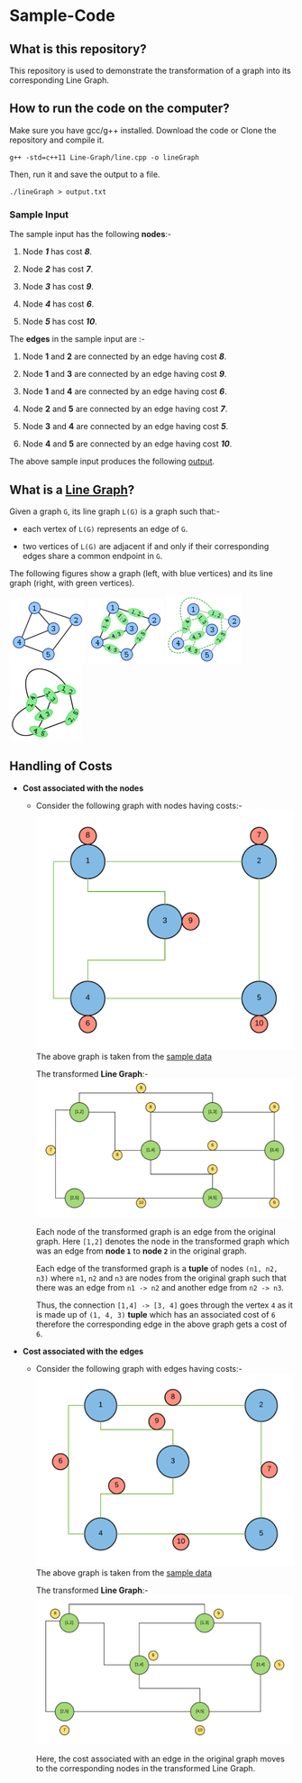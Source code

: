 # Sample-Code

## What is this repository?

This repository is used to demonstrate the transformation of a graph into its corresponding Line Graph.

## How to run the code on the computer?

Make sure you have gcc/g++ installed.
Download the code or Clone the repository and compile it.

```
g++ -std=c++11 Line-Graph/line.cpp -o lineGraph
```

Then, run it and save the output to a file.

```
./lineGraph > output.txt
```


### Sample Input

The sample input has the following **nodes**:-

1. Node **_1_** has cost **_8_**.

2. Node **_2_** has cost **_7_**.

3. Node **_3_** has cost **_9_**.

4. Node **_4_** has cost **_6_**.

5. Node **_5_** has cost **_10_**.


The **edges** in the sample input are :-

1. Node **1** and **2** are connected by an edge having cost **_8_**.

2. Node **1** and **3** are connected by an edge having cost **_9_**.

3. Node **1** and **4** are connected by an edge having cost **_6_**.

4. Node **2** and **5** are connected by an edge having cost **_7_**.

5. Node **3** and **4** are connected by an edge having cost **_5_**.

6. Node **4** and **5** are connected by an edge having cost **_10_**.

The above sample input produces the following [output](Line-Graph/output.txt).

## What is a [Line Graph](https://en.wikipedia.org/wiki/Line_graph)?

Given a graph `G`, its line graph `L(G)` is a graph such that:-

- each vertex of `L(G)` represents an edge of `G`.

- two vertices of `L(G)` are adjacent if and only if their corresponding edges share a common endpoint in `G`.

The following figures show a graph (left, with blue vertices) and its line graph (right, with green vertices).

<img src="img/img1.png"/> <img src="img/img2.png"/> <img src="img/img3.png"/> <img src="img/img4.png"/>

## Handling of Costs

* **Cost associated with the nodes**
    * Consider the following graph with nodes having costs:-
        <img src="img/Graph1.png"/>
        The above graph is taken from the [sample data](https://github.com/vidhan13j07/Sample-Code#sample-input)

        The transformed **Line Graph**:-
        <img src="img/Line graph with node cost.png"/>

        Each node of the transformed graph is an edge from the original graph. Here `[1,2]` denotes the node in the transformed graph which was an edge from **node `1`** to **node `2`** in the original graph.

        Each edge of the transformed graph is a **tuple** of nodes `(n1, n2, n3)` where `n1`, `n2` and `n3` are nodes from the original graph such that there was an edge from `n1 -> n2` and another edge from `n2 -> n3`.

        Thus, the connection `[1,4] -> [3, 4]` goes through the vertex `4` as it is made up of `(1, 4, 3)` **tuple** which has an associated cost of `6` therefore the corresponding edge in the above graph gets a cost of `6`.

* **Cost associated with the edges**
    * Consider the following graph with edges having costs:-
        <img src="img/Graph2.png"/>
        The above graph is taken from the [sample data](https://github.com/vidhan13j07/Sample-Code#sample-input)

        The transformed **Line Graph**:-
        <img src="img/Line graph with edge cost.png"/>

        Here, the cost associated with an edge in the original graph moves to the corresponding nodes in the transformed Line Graph.
